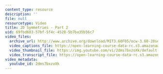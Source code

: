 ```yaml
---
content_type: resource
description: ''
file: null
resourcetype: Video
title: 2D Symmetries - Part 2
uid: 69fbd603-57bf-5f4c-4528-5b7ba35b56c7
video_files:
  archive_url: http://www.archive.org/download/MIT3.60F05/ocw-3.60-20sep2005-part2-220k.mp4
  video_captions_file: https://open-learning-course-data-rc.s3.amazonaws.com/3-60-symmetry-structure-and-tensor-properties-of-materials-fall-2005/4c40c53909145fc188c712a8755b8313_2dms7bxzoXk.vtt
  video_thumbnail_file: https://img.youtube.com/vi/2dms7bxzoXk/default.jpg
  video_transcript_file: https://open-learning-course-data-rc.s3.amazonaws.com/3-60-symmetry-structure-and-tensor-properties-of-materials-fall-2005/cd6300fc1bc4b6e4f838d58cc7e4cf63_2dms7bxzoXk.pdf
video_metadata:
  youtube_id: 2dms7bxzoXk
---
```

